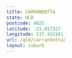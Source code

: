 ```yaml
---
title: CARRANDOTTA
state: QLD
postcode: 4825
latitude: -21.017327
longitude: 137.432341
url: /qld/carrandotta/
layout: suburb
---
```

